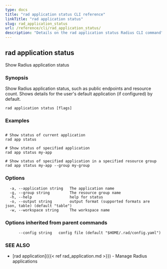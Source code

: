 ```yaml
---
type: docs
title: "rad application status CLI reference"
linkTitle: "rad application status"
slug: rad_application_status
url: /reference/cli/rad_application_status/
description: "Details on the rad application status Radius CLI command"
---
```

## rad application status

Show Radius application status

### Synopsis

Show Radius application status, such as public endpoints and resource count. Shows details for the user's default application (if configured) by default.

```
rad application status [flags]
```

### Examples

```

# Show status of current application
rad app status

# Show status of specified application
rad app status my-app

# Show status of specified application in a specified resource group
rad app status my-app --group my-group

```

### Options

```
  -a, --application string   The application name
  -g, --group string         The resource group name
  -h, --help                 help for status
  -o, --output string        output format (supported formats are json, table) (default "table")
  -w, --workspace string     The workspace name
```

### Options inherited from parent commands

```
      --config string   config file (default "$HOME/.rad/config.yaml")
```

### SEE ALSO

* [rad application]({{< ref rad_application.md >}})	 - Manage Radius applications

